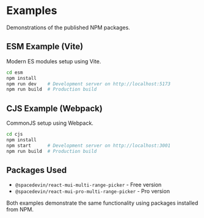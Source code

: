 # Examples

Demonstrations of the published NPM packages.

## ESM Example (Vite)

Modern ES modules setup using Vite.

```bash
cd esm
npm install
npm run dev    # Development server on http://localhost:5173
npm run build  # Production build
```

## CJS Example (Webpack)

CommonJS setup using Webpack.

```bash
cd cjs
npm install
npm start      # Development server on http://localhost:3001
npm run build  # Production build
```

## Packages Used

- `@spacedevin/react-mui-multi-range-picker` - Free version
- `@spacedevin/react-mui-pro-multi-range-picker` - Pro version

Both examples demonstrate the same functionality using packages installed from NPM.
